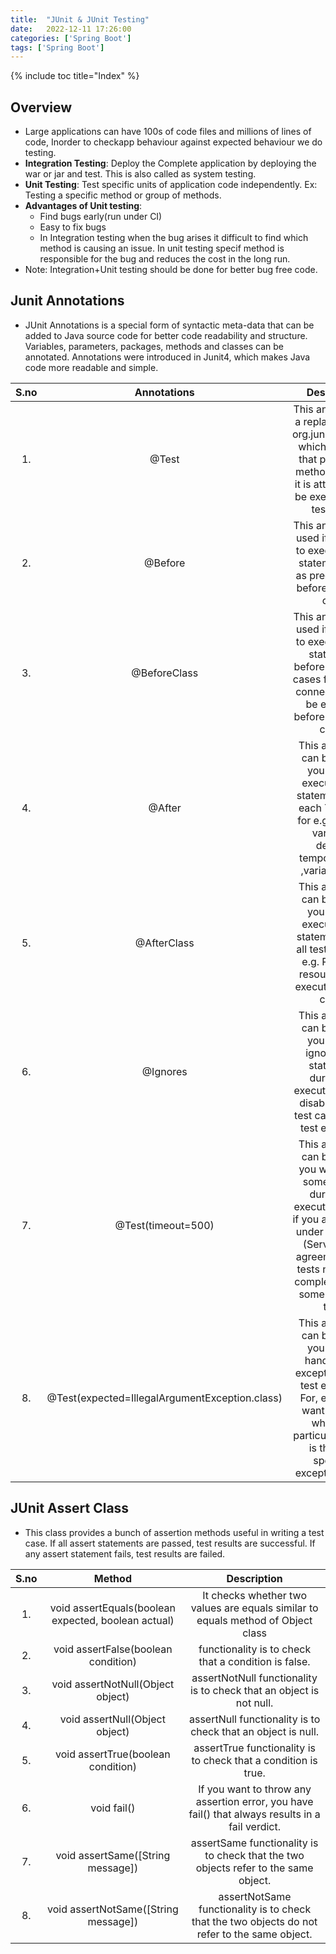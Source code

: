 ```yaml
---
title:  "JUnit & JUnit Testing"
date:   2022-12-11 17:26:00
categories: ['Spring Boot']
tags: ['Spring Boot']
---
```

{% include toc title="Index" %}

## Overview

* Large applications can have 100s of code files and millions of lines of code, Inorder to checkapp behaviour against expected behaviour we do testing.
* **Integration Testing**: Deploy the Complete application by deploying the war or jar and test. This is also called as system testing.
* **Unit Testing**: Test specific units of application code independently. Ex: Testing a specific method or group of methods.
* **Advantages of Unit testing**: 
  * Find bugs early(run under CI)
  * Easy to fix bugs
  * In Integration testing when the bug arises it difficult to find which method is causing an issue. In unit testing specif method is responsible for the bug and reduces the cost in the long run.
* Note: Integration+Unit testing should be done for better bug free code.

## Junit Annotations
* JUnit Annotations is a special form of syntactic meta-data that can be added to Java source code for better code readability and structure. Variables, parameters, packages, methods and classes can be annotated. Annotations were introduced in Junit4, which makes Java code more readable and simple.

|S.no|Annotations|Description|
|:--:|:--:|:--:|
|1.|@Test|This annotation is a replacement of org.junit.TestCase which indicates that public void method to which it is attached can be executed as a test Case.|
|2.|@Before|This annotation is used if you want to execute some statement such as preconditions before each test case.|
|3.|@BeforeClass|This annotation is used if you want to execute some statements before all the test cases for e.g. test connection must be executed before all the test cases.|
|4.|@After|This annotation can be used if you want to execute some statements after each Test Case for e.g resetting variables, deleting temporary files ,variables, etc.|
|5.|@AfterClass|This annotation can be used if you want to execute some statements after all test cases for e.g. Releasing resources after executing all test cases.|
|6.|@Ignores|This annotation can be used if you want to ignore some statements during test execution for e.g. disabling some test cases during test execution.|
|7.|@Test(timeout=500)|This annotation can be used if you want to set some timeout during test execution for e.g. if you are working under some SLA (Service level agreement), and tests need to be completed within some specified time.|
|8.|	@Test(expected=IllegalArgumentException.class)|This annotation can be used if you want to handle some exception during test execution. For, e.g., if you want to check whether a particular method is throwing specified exception or not.|

## JUnit Assert Class
* This class provides a bunch of assertion methods useful in writing a test case. If all assert statements are passed, test results are successful. If any assert statement fails, test results are failed.

|S.no|Method|Description|
|:--:|:--:|:--:|
|1.|void assertEquals(boolean expected, boolean actual)|It checks whether two values are equals similar to equals method of Object class|
|2.|void assertFalse(boolean condition)|functionality is to check that a condition is false.| 
|3.|void assertNotNull(Object object)|assertNotNull functionality is to check that an object is not null.|
|4.|void assertNull(Object object)|assertNull functionality is to check that an object is null.|
|5.|void assertTrue(boolean condition)|assertTrue functionality is to check that a condition is true.|
|6.|void fail()|If you want to throw any assertion error, you have fail() that always results in a fail verdict.|
|7.|void assertSame([String message])|assertSame functionality is to check that the two objects refer to the same object.|
|8.|void assertNotSame([String message])|assertNotSame functionality is to check that the two objects do not refer to the same object.|
